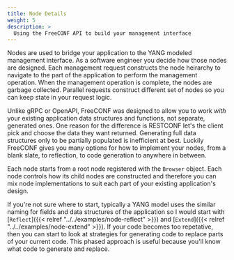 ```yaml
---
title: Node Details
weight: 5
description: >
  Using the FreeCONF API to build your management interface
---
```


Nodes are used to bridge your application to the YANG modeled management interface.  As a software engineer you decide how those nodes are designed. Each management request constructs the node heirarchy to navigate to the part of the application to perform the management operation.  When the management operation is complete, the nodes are garbage collected.  Parallel requests construct different set of nodes so you can keep state in your request logic.

Unlike gRPC or OpenAPI, FreeCONF was designed to allow you to work *with* your existing application data structures and functions, not separate, generated ones. One reason for the difference is RESTCONF let's the client pick and choose the data they want returned.  Generating full data structures only to be partially populated is inefficient at best.  Luckily FreeCONF gives you many options for how to implement your nodes, from a blank slate, to reflection, to code generation to anywhere in between.

Each node starts from a root node registered with the `Browser` object.  Each node controls how its child nodes are constructed and therefore you can mix node implementations to suit each part of your existing application's design.

If you're not sure where to start, typically a YANG model uses the similar naming for fields and data structures of the application so I would start with [`Reflect`]({{< relref "../../examples/node-reflect" >}}) and [`Extend`]({{< relref "../../examples/node-extend" >}}). If your code becomes too repetative, then you can start to look at strategies for generating code to replace parts of your current code.  This phased approach is useful because you'll know what code to generate and replace.

